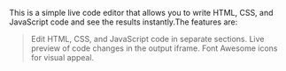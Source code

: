 This is a simple live code editor that allows you to write HTML, CSS, and JavaScript code and see the results instantly.The features are: 
>Edit HTML, CSS, and JavaScript code in separate sections.
>Live preview of code changes in the output iframe.
>Font Awesome icons for visual appeal.
